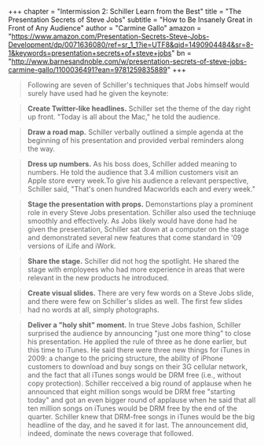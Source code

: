 +++
chapter = "Intermission 2: Schiller Learn from the Best"
title = "The Presentation Secrets of Steve Jobs"
subtitle = "How to Be Insanely Great in Front of Any Audience"
author = "Carmine Gallo"
amazon = "https://www.amazon.com/Presentation-Secrets-Steve-Jobs-Development/dp/0071636080/ref=sr_1_1?ie=UTF8&qid=1490904484&sr=8-1&keywords=presentation+secrets+of+steve+jobs"
bn = "http://www.barnesandnoble.com/w/presentation-secrets-of-steve-jobs-carmine-gallo/1100036491?ean=9781259835889"
+++

> Following are seven of Schiller's techniques that Jobs himself would surely have used had he given the keynote:

> **Create Twitter-like headlines.** Schiller set the theme of the day right up front. "Today is all about the Mac," he told the audience.  
  
> **Draw a road map.** Schiller verbally outlined a simple agenda at the beginning   of his presentation and provided verbal reminders along the way.
  
> **Dress up numbers.** As his boss does, Schiller added meaning to numbers. He told the audience that 3.4 million customers visit an Apple store every week.To give his audience a relevant perspective, Schiller said, "That's onen hundred Macworlds each and every week."  
  
> **Stage the presentation with props.** Demonstartions play a prominent role in every Steve Jobs presentation. Schiller also used the techniuqe smoothly and effectively. As Jobs likely would have done had he given the presentation, Schiller sat down at a computer on the stage and demonstrated several new features that come standard in '09 versions of iLife and iWork.  
  
> **Share the stage.** Schiller did not hog the spotlight. He shared the stage with employees who had more experience in areas that were relevant in the new products he introduced.   
  
> **Create visual slides.** There are very few words on a Steve Jobs slide, and there were few on Schiller's slides as well. The first few slides had no words at all, simply photographs.  
  
> **Deliver a "holy shit" moment.** In true Steve Jobs fashion, Schiller surprised the audience by announcing "just one more thing" to close his presentation. He applied the rule of three as he done earlier, but this time to iTunes. He said there were three new things for iTunes in 2009: a change to the pricing structure, the ability of iPhone customers to download and buy songs on their 3G cellular network, and the fact that all iTunes songs would be DRM free (i.e., without copy protection). Schiller recceived a big round of applause when he announced that eight million songs would be DRM free "starting today" and got an even bigger round of applause when he said that all ten million songs on iTunes would be DRM free by the end of the quarter. Schiller knew that DRM-free songs in iTunes would be the big headline of the day, and he saved it for last. The announcement did, indeed, dominate the news coverage that followed. 
  